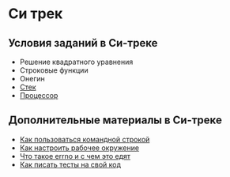 # Си трек

## Условия заданий в Си-треке

- Решение квадратного уравнения
- Строковые функции
- Онегин
- [Стек](/c-track/stack.md)
- [Процессор](/c-track/processor.md)

## Дополнительные материалы в Си-треке

- [Как пользоваться командной строкой](/c-track/linux_commands.md)
- [Как настроить рабочее окружение](/c-track/what_you_need.md)
- [Что такое errno и с чем это едят](/c-track/errno.md)
- [Как писать тесты на свой код](/c-track/testing.md)
